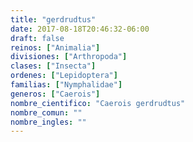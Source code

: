 ```yaml
---
title: "gerdrudtus"
date: 2017-08-18T20:46:32-06:00
draft: false
reinos: ["Animalia"]
divisiones: ["Arthropoda"]
clases: ["Insecta"]
ordenes: ["Lepidoptera"]
familias: ["Nymphalidae"]
generos: ["Caerois"]
nombre_cientifico: "Caerois gerdrudtus"
nombre_comun: ""
nombre_ingles: ""
---
```


